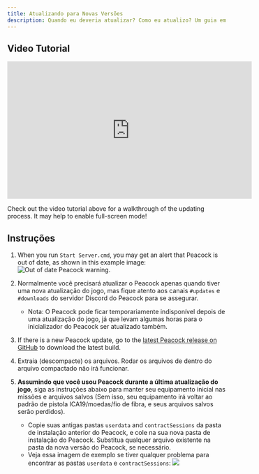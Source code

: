 ```yaml
---
title: Atualizando para Novas Versões
description: Quando eu deveria atualizar? Como eu atualizo? Um guia em tudo o que você precisa saber sobre atualizar.
---
```


## Video Tutorial

<iframe width="560" height="315" src="https://www.youtube-nocookie.com/embed/nF5ngiuDe5M?start=484" title="YouTube video player" frameborder="0" allow="autoplay; encrypted-media;picture-in-picture; web-share" referrerpolicy="strict-origin-when-cross-origin" allowfullscreen="true"></iframe>

Check out the video tutorial above for a walkthrough of the updating process. It may help to enable full-screen mode!

## Instruções

1. When you run `Start Server.cmd`, you may get an alert that Peacock is out of date, as shown in this example image: ![Out of date Peacock warning](/img/peacock_out_of_date.png).
2. Normalmente você precisará atualizar o Peacock apenas quando tiver uma nova atualização do jogo, mas fique atento aos canais `#updates` e `#downloads` do servidor Discord do Peacock para se assegurar.
    - Nota: O Peacock pode ficar temporariamente indisponível depois de uma atualização do jogo, já que levam algumas horas para o inicializador do Peacock ser atualizado também.
3. If there is a new Peacock update, go to the [latest Peacock release on GitHub](https://github.com/thepeacockproject/Peacock/releases/latest) to download the latest build.
4. Extraia (descompacte) os arquivos. Rodar os arquivos de dentro do arquivo compactado não irá funcionar.
5. **Assumindo que você usou Peacock durante a última atualização do jogo**, siga as instruções abaixo para manter seu equipamento inicial nas missões e arquivos salvos (Sem isso, seu equipamento irá voltar ao padrão de pistola ICA19/moedas/fio de fibra, e seus arquivos salvos serão perdidos).

    - Copie suas antigas pastas `userdata` and `contractSessions` da pasta de instalação anterior do Peacock, e cole na sua nova pasta de instalação do Peacock. Substitua qualquer arquivo existente na pasta da nova versão do Peacock, se necessário.
    - Veja essa imagem de exemplo se tiver qualquer problema para encontrar as pastas `userdata` e `contractSessions`: ![](/img/userdata_contractsessions.png)
